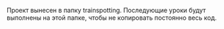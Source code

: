 Проект вынесен в папку trainspotting.
Последующие уроки будут выполнены на этой папке, чтобы не копировать постоянно весь код.
